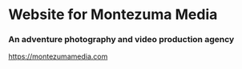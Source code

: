 # Website for Montezuma Media
### An adventure photography and video production agency
https://montezumamedia.com
